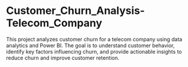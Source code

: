 # Customer_Churn_Analysis-Telecom_Company
This project analyzes customer churn for a telecom company using data analytics and Power BI. The goal is to understand customer behavior, identify key factors influencing churn, and provide actionable insights to reduce churn and improve customer retention.
